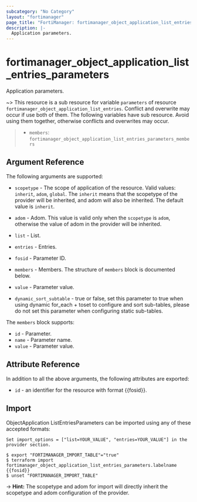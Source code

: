```yaml
---
subcategory: "No Category"
layout: "fortimanager"
page_title: "FortiManager: fortimanager_object_application_list_entries_parameters"
description: |-
  Application parameters.
---
```


# fortimanager_object_application_list_entries_parameters
Application parameters.

~> This resource is a sub resource for variable `parameters` of resource `fortimanager_object_application_list_entries`. Conflict and overwrite may occur if use both of them.
The following variables have sub resource. Avoid using them together, otherwise conflicts and overwrites may occur.
>- `members`: `fortimanager_object_application_list_entries_parameters_members`



## Argument Reference


The following arguments are supported:

* `scopetype` - The scope of application of the resource. Valid values: `inherit`, `adom`, `global`. The `inherit` means that the scopetype of the provider will be inherited, and adom will also be inherited. The default value is `inherit`.
* `adom` - Adom. This value is valid only when the `scopetype` is `adom`, otherwise the value of adom in the provider will be inherited.
* `list` - List.
* `entries` - Entries.

* `fosid` - Parameter ID.
* `members` - Members. The structure of `members` block is documented below.
* `value` - Parameter value.
* `dynamic_sort_subtable` - true or false, set this parameter to true when using dynamic for_each + toset to configure and sort sub-tables, please do not set this parameter when configuring static sub-tables.

The `members` block supports:

* `id` - Parameter.
* `name` - Parameter name.
* `value` - Parameter value.


## Attribute Reference

In addition to all the above arguments, the following attributes are exported:
* `id` - an identifier for the resource with format {{fosid}}.

## Import

ObjectApplication ListEntriesParameters can be imported using any of these accepted formats:
```
Set import_options = ["list=YOUR_VALUE", "entries=YOUR_VALUE"] in the provider section.

$ export "FORTIMANAGER_IMPORT_TABLE"="true"
$ terraform import fortimanager_object_application_list_entries_parameters.labelname {{fosid}}
$ unset "FORTIMANAGER_IMPORT_TABLE"
```
-> **Hint:** The scopetype and adom for import will directly inherit the scopetype and adom configuration of the provider.
